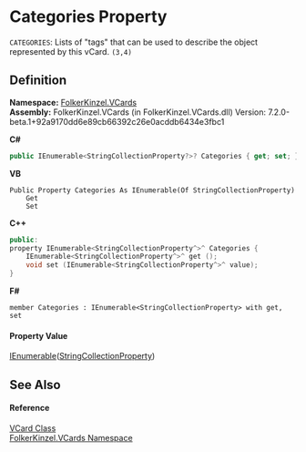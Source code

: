 # Categories Property


`CATEGORIES`: Lists of "tags" that can be used to describe the object represented by this vCard. `(3,4)`



## Definition
**Namespace:** <a href="67dce261-ab8f-dd0a-4c0c-bc2633c1719e.md">FolkerKinzel.VCards</a>  
**Assembly:** FolkerKinzel.VCards (in FolkerKinzel.VCards.dll) Version: 7.2.0-beta.1+92a9170dd6e89cb66392c26e0acddb6434e3fbc1

**C#**
``` C#
public IEnumerable<StringCollectionProperty?>? Categories { get; set; }
```
**VB**
``` VB
Public Property Categories As IEnumerable(Of StringCollectionProperty)
	Get
	Set
```
**C++**
``` C++
public:
property IEnumerable<StringCollectionProperty^>^ Categories {
	IEnumerable<StringCollectionProperty^>^ get ();
	void set (IEnumerable<StringCollectionProperty^>^ value);
}
```
**F#**
``` F#
member Categories : IEnumerable<StringCollectionProperty> with get, set
```



#### Property Value
<a href="https://learn.microsoft.com/dotnet/api/system.collections.generic.ienumerable-1" target="_blank" rel="noopener noreferrer">IEnumerable</a>(<a href="57bdd5a5-6b09-659a-978e-933563d5a52a.md">StringCollectionProperty</a>)

## See Also


#### Reference
<a href="23413828-9a4a-2851-b88b-84d0afcb0031.md">VCard Class</a>  
<a href="67dce261-ab8f-dd0a-4c0c-bc2633c1719e.md">FolkerKinzel.VCards Namespace</a>  
